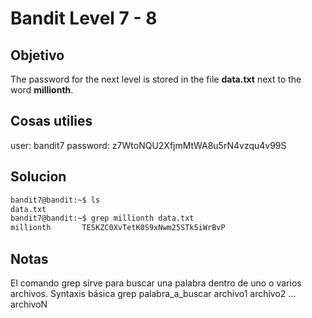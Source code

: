 # Bandit Level 7 - 8

## Objetivo
The password for the next level is stored in the file **data.txt** next to the word **millionth**.

## Cosas utilies
user: bandit7
password: z7WtoNQU2XfjmMtWA8u5rN4vzqu4v99S

## Solucion
``` bash
bandit7@bandit:~$ ls
data.txt
bandit7@bandit:~$ grep millionth data.txt
millionth       TESKZC0XvTetK0S9xNwm25STk5iWrBvP


```

## Notas
El comando grep sirve para buscar una palabra dentro de uno o varios archivos.
Syntaxis básica grep palabra_a_buscar archivo1 archivo2 ... archivoN